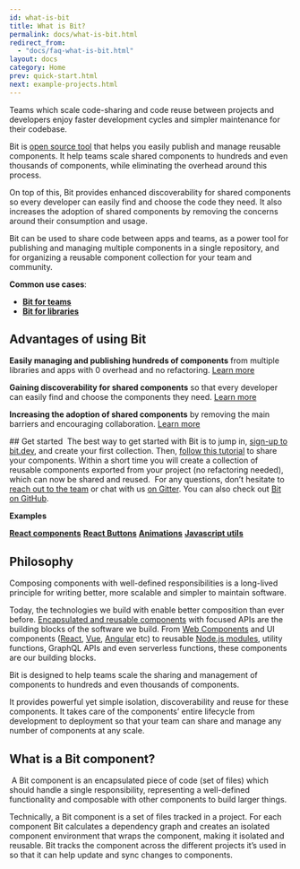 ```yaml
---
id: what-is-bit
title: What is Bit?
permalink: docs/what-is-bit.html
redirect_from:
  - "docs/faq-what-is-bit.html"
layout: docs
category: Home
prev: quick-start.html
next: example-projects.html
---
```


Teams which scale code-sharing and code reuse between projects and developers enjoy faster development cycles and simpler maintenance for their codebase.

Bit is [open source tool](https://github.com/teambit/bit) that helps you easily publish and manage reusable components. It help teams scale shared components to hundreds and even thousands of components, while eliminating the overhead around this process.

On top of this, Bit provides enhanced discoverability for shared components so every developer can easily find and choose the code they need. It also increases the adoption of shared components by removing the concerns around their consumption and usage.

Bit can be used to share code between apps and teams, as a power tool for publishing and managing multiple components in a single repository, and for organizing a reusable component collection for your team and community.

**Common use cases**:

* **[Bit for teams](/whybit/for-teams.html)**
* **[Bit for libraries](/whybit/for-libs.html)**

## Advantages of using Bit

**Easily managing and publishing hundreds of components** from multiple libraries and apps with 0 overhead and no refactoring. [Learn more](/whybit/for-teams.html#publishing-and-managing-components-at-any-scale-without-overhead)

**Gaining discoverability for shared components** so that every developer can easily find and choose the components they need. [Learn more](/whybit/for-teams.html#increasing-discoverability-of-shared-components)

**Increasing the adoption of shared components** by removing the main barriers and encouraging collaboration. [Learn more](/whybit/for-teams.html#increasing-adoption-and-usage-for-shared-components)

​## Get started
​
The best way to get started with Bit is to jump in, [sign-up to bit.dev](https://bit.dev/signup), and create your first collection. Then, [follow this tutorial](/docs/quick-start.html) to share your components. Within a short time you will create a collection of reusable components exported from your project (no refactoring needed), which can now be shared and reused.
​
For any questions, don’t hesitate to [reach out to the team](https://bit.dev/support) or chat with us [on Gitter](https://gitter.im/bit-src/Bit). You can also check out [Bit on GitHub](https://github.com/teambit/bit).

**Examples**

**[React components](https://bit.dev/components?labels=react)**
**[React Buttons](https://bit.dev/components?labels=button)**
**[Animations](https://bit.dev/components?labels=animation)**
**[Javascript utils](https://bit.dev/components?labels=utils)**

## Philosophy

Composing components with well-defined responsibilities is a long-lived principle for writing better, more scalable and simpler to maintain software.

Today, the technologies we build with enable better composition than ever before. [Encapsulated and reusable components]((https://addyosmani.com/first/)) with focused APIs are the building blocks of the software we build. From [Web Components](https://developer.mozilla.org/en-US/docs/Web/Web_Components) and UI components ([React](https://reactjs.com), [Vue](https://vuejs.org/), [Angular](https://angular.io) etc) to reusable [Node.js modules](https://nodejs.org/api/modules.html), utility functions, GraphQL APIs and even serverless functions, these components are our building blocks.

Bit is designed to help teams scale the sharing and management of components to hundreds and even thousands of components.

It provides powerful yet simple isolation, discoverability and reuse for these components. It takes care of the components’ entire lifecycle from development to deployment so that your team can share and manage any number of components at any scale.
​
## What is a Bit component?
​
A Bit component is an encapsulated piece of code (set of files) which should handle a single responsibility, representing a well-defined functionality and composable with other components to build larger things.

Technically, a Bit component is a set of files tracked in a project. For each component Bit calculates a dependency graph and creates an isolated component environment that wraps the component, making it isolated and reusable. Bit tracks the component across the different projects it’s used in so that it can help update and sync changes to components.
